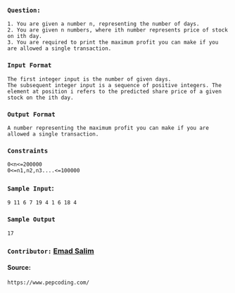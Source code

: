 ### ` Question: `
    1. You are given a number n, representing the number of days.
    2. You are given n numbers, where ith number represents price of stock on ith day.
    3. You are required to print the maximum profit you can make if you are allowed a single transaction.
### `Input Format`
    The first integer input is the number of given days.
    The subsequent integer input is a sequence of positive integers. The element at position i refers to the predicted share price of a given stock on the ith day.

### `Output Format`
    A number representing the maximum profit you can make if you are allowed a single transaction.
### `Constraints`
    0<n<=200000
    0<=n1,n2,n3....<=100000
### `Sample Input`:
    9 11 6 7 19 4 1 6 18 4
### `Sample Output`
    17
### `Contributor:` [Emad Salim](https://github.com/kxxjxxl_) 
#### Source: 
    https://www.pepcoding.com/
